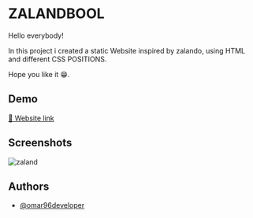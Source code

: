
# ZALANDBOOL
Hello everybody!  


In this project i created a static Website inspired by zalando, using HTML and different CSS POSITIONS.
  


Hope you like it 😁.



## Demo

[🔗 Website link](https://zalandbool.netlify.app/)




## Screenshots

![zaland](https://user-images.githubusercontent.com/84162621/170792094-a710d3fe-a208-420d-b6ae-b7fa6d94e60f.png)



## Authors

- [@omar96developer](https://github.com/omar96developer)

